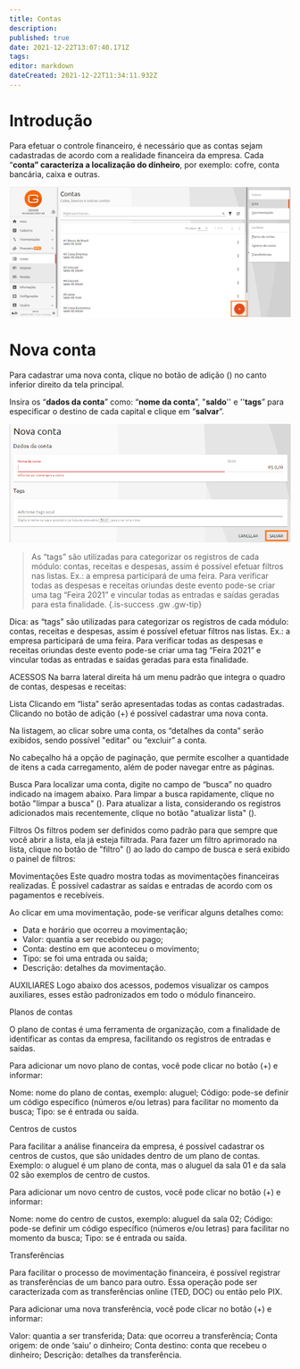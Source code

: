 ```yaml
---
title: Contas
description: 
published: true
date: 2021-12-22T13:07:40.171Z
tags: 
editor: markdown
dateCreated: 2021-12-22T11:34:11.932Z
---
```


# Introdução

Para efetuar o controle financeiro, é necessário que as contas sejam cadastradas de acordo com a realidade financeira da empresa. Cada “**conta” caracteriza a localização do dinheiro**, por exemplo: cofre, conta bancária, caixa e outras.

![1_contas.png](/contas/1_contas.png)

# Nova conta
Para cadastrar uma nova conta, clique no botão de adição (<em class="mdi mdi-plus"></em>) no canto inferior direito da tela principal. 

Insira os “**dados da conta**” como: “**nome da conta**”, "**saldo**'' e ''**tags**” para especificar o destino de cada capital e clique em “**salvar**”.

![2_nova_conta.png](/contas/2_nova_conta.png)

> As “tags” são utilizadas para categorizar os registros de cada módulo: contas, receitas e despesas, assim é possível efetuar filtros nas listas. 
Ex.: a empresa participará de uma feira. Para verificar todas as despesas e receitas oriundas deste evento pode-se criar uma tag “Feira 2021” e vincular todas as entradas e saídas geradas para esta finalidade.
{.is-success .gw .gw-tip}



Dica: as “tags” são utilizadas para categorizar os registros de cada módulo: contas, receitas e despesas, assim é possível efetuar filtros nas listas. 
Ex.: a empresa participará de uma feira. Para verificar todas as despesas e receitas oriundas deste evento pode-se criar uma tag “Feira 2021” e vincular todas as entradas e saídas geradas para esta finalidade.




ACESSOS
Na barra lateral direita há um menu padrão que integra o quadro de contas, despesas e receitas:


Lista
Clicando em “lista” serão apresentadas todas as contas cadastradas. Clicando no botão de adição (+) é possível cadastrar uma nova conta.



Na listagem, ao clicar sobre uma conta, os “detalhes da conta” serão exibidos, sendo possível "editar" ou “excluir” a conta. 



No cabeçalho há a opção de paginação, que permite escolher a quantidade de itens a cada carregamento, além de poder navegar entre as páginas.

Busca
Para localizar uma conta, digite no campo de “busca” no quadro indicado na imagem abaixo. Para limpar a busca rapidamente, clique no botão "limpar a busca" (). Para atualizar a lista, considerando os registros adicionados mais recentemente, clique no botão "atualizar lista" ().


Filtros
Os filtros podem ser definidos como padrão para que sempre que você abrir a lista, ela já esteja filtrada. Para fazer um filtro aprimorado na lista, clique no botão de "filtro" () ao lado do campo de busca e será exibido o painel de filtros:



Movimentações
Este quadro mostra todas as movimentações financeiras realizadas. É possível cadastrar as saídas e entradas de acordo com os pagamentos e recebíveis.



Ao clicar em uma movimentação, pode-se verificar alguns detalhes como: 

 - Data e horário que ocorreu a movimentação;
 - Valor: quantia a ser recebido ou pago;
 - Conta: destino em que aconteceu o movimento;
 - Tipo: se foi uma entrada ou saída;
 - Descrição: detalhes da movimentação.


AUXILIARES
Logo abaixo dos acessos, podemos visualizar os campos auxiliares, esses estão padronizados em todo o módulo financeiro. 

Planos de contas 


O plano de contas é uma ferramenta de organização, com a finalidade de identificar as contas da empresa, facilitando os registros de entradas e saídas.

Para adicionar um novo plano de contas, você pode clicar no botão (+) e informar:

Nome: nome do plano de contas, exemplo: aluguel;
Código: pode-se definir um código específico (números e/ou letras) para facilitar no momento da busca;
Tipo: se é entrada ou saída.



Centros de custos

Para facilitar a análise financeira da empresa, é possível cadastrar os centros de custos, que são unidades dentro de um plano de contas. Exemplo: o aluguel é um plano de conta, mas o aluguel da sala 01 e da sala 02 são exemplos de centro de custos.


Para adicionar um novo centro de custos, você pode clicar no botão (+) e informar:

Nome: nome do centro de custos, exemplo: aluguel da sala 02;
Código: pode-se definir um código específico (números e/ou letras) para facilitar no momento da busca;
Tipo: se é entrada ou saída.





Transferências


Para facilitar o processo de movimentação financeira, é possível registrar as transferências de um banco para outro. Essa operação pode ser caracterizada com as transferências online (TED, DOC) ou então pelo PIX.

Para adicionar uma nova transferência, você pode clicar no botão (+) e informar:


Valor: quantia a ser transferida;
Data: que ocorreu a transferência;
Conta origem: de onde ‘saiu’ o dinheiro;
Conta destino: conta que recebeu o dinheiro;
Descrição: detalhes da transferência.







